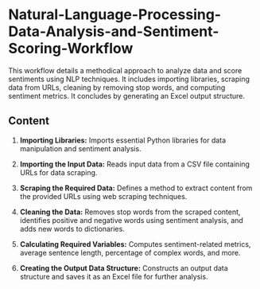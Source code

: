 # Natural-Language-Processing-Data-Analysis-and-Sentiment-Scoring-Workflow
This workflow details a methodical approach to analyze data and score sentiments using NLP techniques. It includes importing libraries, scraping data from URLs, cleaning by removing stop words, and computing sentiment metrics. It concludes by generating an Excel output structure.

## Content

1. **Importing Libraries:** Imports essential Python libraries for data manipulation and sentiment analysis.

2. **Importing the Input Data:** Reads input data from a CSV file containing URLs for data scraping.

3. **Scraping the Required Data:** Defines a method to extract content from the provided URLs using web scraping techniques.

4. **Cleaning the Data:** Removes stop words from the scraped content, identifies positive and negative words using sentiment analysis, and adds new words to dictionaries.

5. **Calculating Required Variables:** Computes sentiment-related metrics, average sentence length, percentage of complex words, and more.

6. **Creating the Output Data Structure:** Constructs an output data structure and saves it as an Excel file for further analysis.
